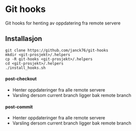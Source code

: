 # Git hooks
Git hooks for henting av oppdatering fra remote servere 


## Installasjon
```
git clone https://github.com/janck76/git-hooks
mkdir <git-prosjekt>/.helpers
cp -R git-hooks <git-prosjekt>/.helpers
cd <git-prosjekt>/.helpers
./install_hooks.sh
``` 

#### post-checkout
* Henter oppdateringer fra alle remote servere 
* Varsling dersom current branch ligger bak remote branch

#### post-commit
* Henter oppdateringer fra alle remote servere
* Varsling dersom current branch ligger bak remote branch


